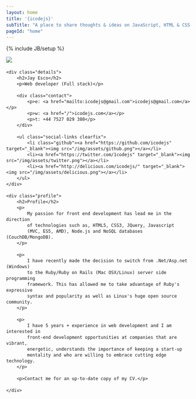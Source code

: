 ```yaml
---
layout: home
title: '{icodejs}'
subTitle: "A place to share thoughts & ideas on JavaScript, HTML & CSS."
pageId: "home"
---
```

{% include JB/setup %}

<div id="inner_content" class="clearfix">
    <div class="photo-shaddow">
        <div class="photo-holder">
            <img src="{{ HOME_PATH }}img/me.jpg" />
        </div>
    </div>

    <div class="details">
        <h2>Jay Esco</h2>
        <p>Web developer (Full stack)</p>

        <div class="contact">
            <p>e: <a href="mailto:icodejs@gmail.com">icodejs@gmail.com</a></p>
            <p>w: <a href="/">icodejs.com</a></p>
            <p>t: +44 7527 029 380</p>
        </div>

        <ul class="social-links clearfix">
            <li class="github"><a href="https://github.com/icodejs" target="_blank"><img src="/img/assets/github.png"></a></li>
            <li><a href="https://twitter.com/1codejs" target="_blank"><img src="/img/assets/twitter.png"></a></li>
            <li><a href="http://delicious.com/icodejs/" target="_blank"><img src="/img/assets/delicious.png"></a></li>
        </ul>
    </div>

    <div class="profile">
        <h2>Profile</h2>
        <p>
            My passion for front end development has lead me in the direction
            of technologies such as, HTML5, CSS3, JQuery, Javascript
            (MVC, ES5, AMD), Node.js and NoSQL databases (CouchDB/MongoDB).
        </p>

        <p>
            I have recently made the decision to switch from .Net/Asp.net (Windows)
            to the Ruby/Ruby on Rails (Mac OSX/Linux) server side programming
            framework. This has allowed me to take advantage of Ruby's expressive
            syntax and popularity as well as Linux's huge open source community.
        </p>

        <p>
            I have 5 years + experience in web development and I am interested in
            front-end development opportunities at companies that are vibrant,
            energetic, understands the importance of keeping a start-up
            mentality and who are willing to embrace cutting edge technology.
        </p>

        <p>Contact me for an up-to-date copy of my CV.</p>

    </div>
</div>
<div class="hr"></div>

